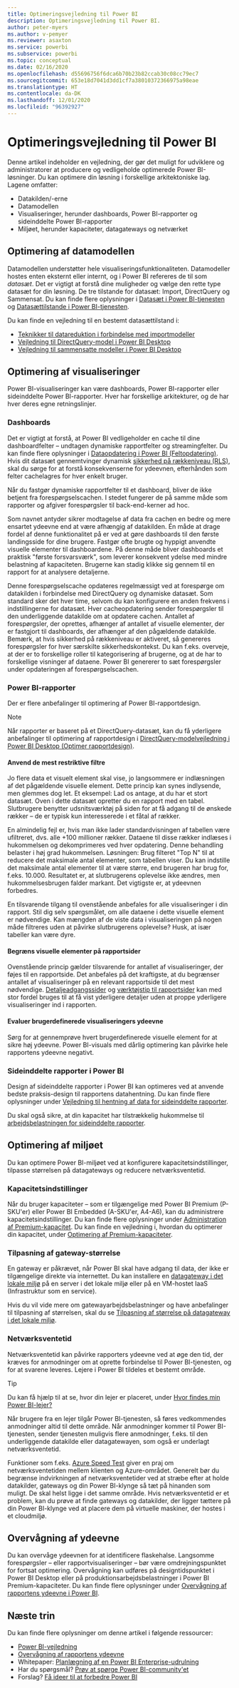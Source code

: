 ```yaml
---
title: Optimeringsvejledning til Power BI
description: Optimeringsvejledning til Power BI.
author: peter-myers
ms.author: v-pemyer
ms.reviewer: asaxton
ms.service: powerbi
ms.subservice: powerbi
ms.topic: conceptual
ms.date: 02/16/2020
ms.openlocfilehash: d55696756f6dca6b70b23b82ccab30c08cc79ec7
ms.sourcegitcommit: 653e18d7041d3dd1cf7a38010372366975a98eae
ms.translationtype: HT
ms.contentlocale: da-DK
ms.lasthandoff: 12/01/2020
ms.locfileid: "96392927"
---
```

# <a name="optimization-guide-for-power-bi"></a>Optimeringsvejledning til Power BI

Denne artikel indeholder en vejledning, der gør det muligt for udviklere og administratorer at producere og vedligeholde optimerede Power BI-løsninger. Du kan optimere din løsning i forskellige arkitektoniske lag. Lagene omfatter:

- Datakilden/-erne
- Datamodellen
- Visualiseringer, herunder dashboards, Power BI-rapporter og sideinddelte Power BI-rapporter
- Miljøet, herunder kapaciteter, datagateways og netværket

## <a name="optimizing-the-data-model"></a>Optimering af datamodellen

Datamodellen understøtter hele visualiseringsfunktionaliteten. Datamodeller hostes enten eksternt eller internt, og i Power BI refereres de til som _datasæt_. Det er vigtigt at forstå dine muligheder og vælge den rette type datasæt for din løsning. De tre tilstande for datasæt: Import, DirectQuery og Sammensat. Du kan finde flere oplysninger i [Datasæt i Power BI-tjenesten](../connect-data/service-datasets-understand.md) og [Datasættilstande i Power BI-tjenesten](../connect-data/service-dataset-modes-understand.md).

Du kan finde en vejledning til en bestemt datasættilstand i:

- [Teknikker til datareduktion i forbindelse med importmodeller](import-modeling-data-reduction.md)
- [Vejledning til DirectQuery-model i Power BI Desktop](directquery-model-guidance.md)
- [Vejledning til sammensatte modeller i Power BI Desktop](composite-model-guidance.md)

## <a name="optimizing-visualizations"></a>Optimering af visualiseringer

Power BI-visualiseringer kan være dashboards, Power BI-rapporter eller sideinddelte Power BI-rapporter. Hver har forskellige arkitekturer, og de har hver deres egne retningslinjer. 

### <a name="dashboards"></a>Dashboards

Det er vigtigt at forstå, at Power BI vedligeholder en cache til dine dashboardfelter – undtagen dynamiske rapportfelter og streamingfelter. Du kan finde flere oplysninger i [Dataopdatering i Power BI (Feltopdatering)](../connect-data/refresh-data.md#tile-refresh). Hvis dit datasæt gennemtvinger dynamisk [sikkerhed på rækkeniveau (RLS)](../admin/service-admin-rls.md), skal du sørge for at forstå konsekvenserne for ydeevnen, efterhånden som felter cachelagres for hver enkelt bruger.

Når du fastgør dynamiske rapportfelter til et dashboard, bliver de ikke betjent fra forespørgselscachen. I stedet fungerer de på samme måde som rapporter og afgiver forespørgsler til back-end-kerner ad hoc.

Som navnet antyder sikrer modtagelse af data fra cachen en bedre og mere ensartet ydeevne end at være afhængig af datakilden. Én måde at drage fordel af denne funktionalitet på er ved at gøre dashboards til den første landingsside for dine brugere. Fastgør ofte brugte og hyppigt anvendte visuelle elementer til dashboardene. På denne måde bliver dashboards et praktisk "første forsvarsværk", som leverer konsekvent ydelse med mindre belastning af kapaciteten. Brugerne kan stadig klikke sig gennem til en rapport for at analysere detaljerne.

Denne forespørgselscache opdateres regelmæssigt ved at forespørge om datakilden i forbindelse med DirectQuery og dynamiske datasæt. Som standard sker det hver time, selvom du kan konfigurere en anden frekvens i indstillingerne for datasæt. Hver cacheopdatering sender forespørgsler til den underliggende datakilde om at opdatere cachen. Antallet af forespørgsler, der oprettes, afhænger af antallet af visuelle elementer, der er fastgjort til dashboards, der afhænger af den pågældende datakilde. Bemærk, at hvis sikkerhed på rækkeniveau er aktiveret, så genereres forespørgsler for hver særskilte sikkerhedskontekst. Du kan f.eks. overveje, at der er to forskellige roller til kategorisering af brugerne, og at de har to forskellige visninger af dataene. Power BI genererer to sæt forespørgsler under opdateringen af forespørgselscachen.

### <a name="power-bi-reports"></a>Power BI-rapporter

Der er flere anbefalinger til optimering af Power BI-rapportdesign.

> [!NOTE]
> Når rapporter er baseret på et DirectQuery-datasæt, kan du få yderligere anbefalinger til optimering af rapportdesign i [DirectQuery-modelvejledning i Power BI Desktop (Optimer rapportdesign)](directquery-model-guidance.md#optimize-report-designs).

#### <a name="apply-the-most-restrictive-filters"></a>Anvend de mest restriktive filtre

Jo flere data et visuelt element skal vise, jo langsommere er indlæsningen af det pågældende visuelle element. Dette princip kan synes indlysende, men glemmes dog let. Et eksempel: Lad os antage, at du har et stort datasæt. Oven i dette datasæt opretter du en rapport med en tabel. Slutbrugere benytter udsnitsværktøj på siden for at få adgang til de ønskede rækker – de er typisk kun interesserede i et fåtal af rækker.

En almindelig fejl er, hvis man ikke lader standardvisningen af tabellen være ufiltreret, dvs. alle +100 millioner rækker. Dataene til disse rækker indlæses i hukommelsen og dekomprimeres ved hver opdatering. Denne behandling belaster i høj grad hukommelsen. Løsningen: Brug filteret "Top N" til at reducere det maksimale antal elementer, som tabellen viser. Du kan indstille det maksimale antal elementer til at være større, end brugeren har brug for, f.eks. 10.000. Resultatet er, at slutbrugerens oplevelse ikke ændres, men hukommelsesbrugen falder markant. Det vigtigste er, at ydeevnen forbedres.

En tilsvarende tilgang til ovenstående anbefales for alle visualiseringer i din rapport. Stil dig selv spørgsmålet, om alle dataene i dette visuelle element er nødvendige. Kan mængden af de viste data i visualiseringen på nogen måde filtreres uden at påvirke slutbrugerens oplevelse? Husk, at især tabeller kan være dyre.

#### <a name="limit-visuals-on-report-pages"></a>Begræns visuelle elementer på rapportsider

Ovenstående princip gælder tilsvarende for antallet af visualiseringer, der føjes til en rapportside. Det anbefales på det kraftigste, at du begrænser antallet af visualiseringer på en relevant rapportside til det mest nødvendige. [Detaljeadgangssider](report-drillthrough.md) og [værktøjstip til rapportsider](report-page-tooltips.md) kan med stor fordel bruges til at få vist yderligere detaljer uden at proppe yderligere visualiseringer ind i rapporten.

#### <a name="evaluate-custom-visual-performance"></a>Evaluer brugerdefinerede visualiseringers ydeevne

Sørg for at gennemprøve hvert brugerdefinerede visuelle element for at sikre høj ydeevne. Power BI-visuals med dårlig optimering kan påvirke hele rapportens ydeevne negativt.

### <a name="power-bi-paginated-reports"></a>Sideinddelte rapporter i Power BI

Design af sideinddelte rapporter i Power BI kan optimeres ved at anvende bedste praksis-design til rapportens datahentning. Du kan finde flere oplysninger under [Vejledning til hentning af data for sideinddelte rapporter](report-paginated-data-retrieval.md).

Du skal også sikre, at din kapacitet har tilstrækkelig hukommelse til [arbejdsbelastningen for sideinddelte rapporter](../admin/service-admin-premium-workloads.md#paginated-reports).

## <a name="optimizing-the-environment"></a>Optimering af miljøet

Du kan optimere Power BI-miljøet ved at konfigurere kapacitetsindstillinger, tilpasse størrelsen på datagateways og reducere netværksventetid.

### <a name="capacity-settings"></a>Kapacitetsindstillinger

Når du bruger kapaciteter – som er tilgængelige med Power BI Premium (P-SKU'er) eller Power BI Embedded (A-SKU'er, A4-A6), kan du administrere kapacitetsindstillinger. Du kan finde flere oplysninger under [Administration af Premium-kapacitet](../admin/service-premium-capacity-manage.md). Du kan finde en vejledning i, hvordan du optimerer din kapacitet, under [Optimering af Premium-kapaciteter](../admin/service-premium-capacity-optimize.md).

### <a name="gateway-sizing"></a>Tilpasning af gateway-størrelse

En gateway er påkrævet, når Power BI skal have adgang til data, der ikke er tilgængelige direkte via internettet. Du kan installere en [datagateway i det lokale miljø](../connect-data/service-gateway-onprem.md) på en server i det lokale miljø eller på en VM-hostet IaaS (Infrastruktur som en service).

Hvis du vil vide mere om gatewayarbejdsbelastninger og have anbefalinger til tilpasning af størrelsen, skal du se [Tilpasning af størrelse på datagateway i det lokale miljø](gateway-onprem-sizing.md).

### <a name="network-latency"></a>Netværksventetid

Netværksventetid kan påvirke rapporters ydeevne ved at øge den tid, der kræves for anmodninger om at oprette forbindelse til Power BI-tjenesten, og for at svarene leveres. Lejere i Power BI tildeles et bestemt område.

> [!TIP]
> Du kan få hjælp til at se, hvor din lejer er placeret, under [Hvor findes min Power BI-lejer?](../admin/service-admin-where-is-my-tenant-located.md)

Når brugere fra en lejer tilgår Power BI-tjenesten, så føres vedkommendes anmodninger altid til dette område. Når anmodninger kommer til Power BI-tjenesten, sender tjenesten muligvis flere anmodninger, f.eks. til den underliggende datakilde eller datagatewayen, som også er underlagt netværksventetid.

Funktioner som f.eks. [Azure Speed Test](https://azurespeedtest.azurewebsites.net/) giver en praj om netværksventetiden mellem klienten og Azure-området. Generelt bør du begrænse indvirkningen af netværksventetider ved at stræbe efter at holde datakilder, gateways og din Power BI-klynge så tæt på hinanden som muligt. De skal helst ligge i det samme område. Hvis netværksventetid er et problem, kan du prøve at finde gateways og datakilder, der ligger tættere på din Power BI-klynge ved at placere dem på virtuelle maskiner, der hostes i et cloudmiljø.

## <a name="monitoring-performance"></a>Overvågning af ydeevne

Du kan overvåge ydeevnen for at identificere flaskehalse. Langsomme forespørgsler – eller rapportvisualiseringer – bør være omdrejningspunktet for fortsat optimering. Overvågning kan udføres på designtidspunktet i Power BI Desktop eller på produktionsarbejdsbelastninger i Power BI Premium-kapaciteter. Du kan finde flere oplysninger under [Overvågning af rapportens ydeevne i Power BI](monitor-report-performance.md).

## <a name="next-steps"></a>Næste trin

Du kan finde flere oplysninger om denne artikel i følgende ressourcer:

- [Power BI-vejledning](index.yml)
- [Overvågning af rapportens ydeevne](monitor-report-performance.md)
- Whitepaper: [Planlægning af en Power BI Enterprise-udrulning](https://go.microsoft.com/fwlink/?linkid=2057861)
- Har du spørgsmål? [Prøv at spørge Power BI-community'et](https://community.powerbi.com/)
- Forslag? [Få ideer til at forbedre Power BI](https://ideas.powerbi.com/)




